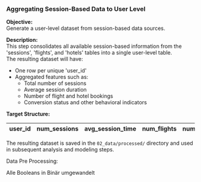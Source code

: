 ### Aggregating Session-Based Data to User Level

**Objective:**  
Generate a user-level dataset from session-based data sources.

**Description:**  
This step consolidates all available session-based information from the 'sessions', 'flights', and 'hotels' tables into a single user-level table.  
The resulting dataset will have:
- One row per unique 'user_id'
- Aggregated features such as:
  - Total number of sessions
  - Average session duration
  - Number of flight and hotel bookings
  - Conversion status and other behavioral indicators

**Target Structure:**

| user_id | num_sessions | avg_session_time | num_flights | num_hotels | converted | ... |
|---------|--------------|------------------|-------------|------------|-----------|-----|

The resulting dataset is saved in the `02_data/processed/` directory and used in subsequent analysis and modeling steps.



Data Pre Processing: 

Alle Booleans in Binär umgewandelt
